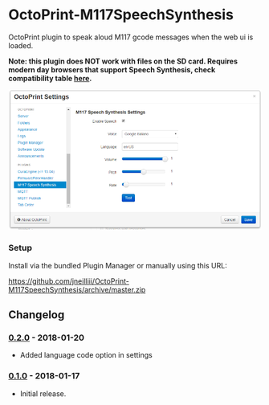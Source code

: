 # OctoPrint-M117SpeechSynthesis

OctoPrint plugin to speak aloud M117 gcode messages when the web ui is loaded.

**Note: this plugin does NOT work with files on the SD card. Requires modern day browsers that support Speech Synthesis, check compatibility table [here](https://developer.mozilla.org/en-US/docs/Web/API/SpeechSynthesisUtterance#Browser_compatibility).**

![screenshot](settings.png)


### Setup

Install via the bundled Plugin Manager or manually using this URL:

https://github.com/jneilliii/OctoPrint-M117SpeechSynthesis/archive/master.zip

## Changelog

### [0.2.0] - 2018-01-20
- Added language code option in settings

### [0.1.0] - 2018-01-17
- Initial release.

[0.2.0]: https://github.com/jneilliii/OctoPrint-M117SpeechSynthesis/tree/0.2.0  
[0.1.0]: https://github.com/jneilliii/OctoPrint-M117SpeechSynthesis/tree/0.1.0
